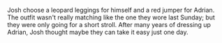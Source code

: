 Josh choose a leopard leggings for himself and a red jumper for Adrian. The outfit wasn't really matching like the one they wore last Sunday; but they were only going for a short stroll. After many years of dressing up Adrian, Josh thought maybe they can take it easy just one day. 

